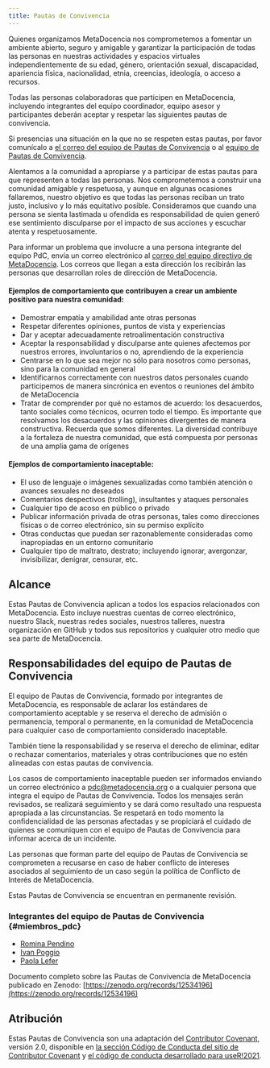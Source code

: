 ```yaml
---
title: Pautas de Convivencia
---
```


Quienes organizamos MetaDocencia nos comprometemos a fomentar un ambiente abierto, seguro y amigable y garantizar la participación de todas las personas en nuestras actividades y espacios virtuales independientemente de su edad, género, orientación sexual, discapacidad, apariencia física, nacionalidad, etnia, creencias, ideología, o acceso a recursos.

Todas las personas colaboradoras que participen en MetaDocencia, incluyendo integrantes del equipo coordinador, equipo asesor y participantes deberán aceptar y respetar las siguientes pautas de convivencia.

Si presencias una situación en la que no se respeten estas pautas, por favor comunícalo a [el correo del equipo de Pautas de Convivencia](mailto:pdc@metadocencia.org) o al [equipo de Pautas de Convivencia](#miembros_pdc).

Alentamos a la comunidad a apropiarse y a participar de estas pautas para que representen a todas las personas. Nos comprometemos a construir una comunidad  amigable y respetuosa, y aunque en algunas ocasiones fallaremos, nuestro objetivo es que todas las personas reciban un trato justo, inclusivo y lo más equitativo posible. Consideramos que cuando una persona se sienta lastimada u ofendida es responsabilidad de quien generó ese sentimiento disculparse por el impacto de sus acciones y escuchar atenta y respetuosamente.

Para informar un problema que involucre a una persona integrante del equipo PdC, envía un correo electrónico al [correo del equipo directivo de MetaDocencia](mailto:direccion@metadocencia.org). Los correos que llegan a esta dirección los recibirán las personas que desarrollan roles de dirección de MetaDocencia. 

#### Ejemplos de comportamiento que contribuyen a crear un ambiente positivo para nuestra comunidad:

* Demostrar empatía y amabilidad ante otras personas
* Respetar diferentes opiniones, puntos de vista y experiencias
* Dar y aceptar adecuadamente retroalimentación constructiva
* Aceptar la responsabilidad y disculparse ante quienes afectemos por nuestros errores, involuntarios o no, aprendiendo de la experiencia
* Centrarse en lo que sea mejor no sólo para nosotros como personas, sino para la comunidad en general
* Identificarnos correctamente con nuestros datos personales cuando participemos de manera sincrónica en eventos o reuniones del ámbito de MetaDocencia
* Tratar de comprender por qué no estamos de acuerdo: los desacuerdos, tanto sociales como técnicos, ocurren todo el tiempo. Es importante que resolvamos los
 desacuerdos y las opiniones divergentes de manera constructiva. Recuerda que somos diferentes. La diversidad contribuye a la fortaleza de nuestra comunidad, que está compuesta por personas de una amplia gama de orígenes

#### Ejemplos de comportamiento inaceptable:

* El uso de lenguaje o imágenes sexualizadas como también atención o avances sexuales no deseados
* Comentarios despectivos (trolling), insultantes y ataques personales
* Cualquier tipo de acoso en público o privado
* Publicar información privada de otras personas, tales como direcciones físicas o de correo electrónico, sin su permiso explícito
* Otras conductas que puedan ser razonablemente consideradas como inapropiadas en un entorno comunitario
* Cualquier tipo de maltrato, destrato; incluyendo ignorar, avergonzar, invisibilizar, denigrar, censurar, etc.
  
## Alcance

Estas Pautas de Convivencia aplican a todos los espacios relacionados con MetaDocencia. Esto incluye nuestras cuentas de correo electrónico, nuestro Slack, nuestras redes sociales, nuestros talleres, nuestra organización en GitHub y todos sus repositorios y cualquier otro medio que sea parte de MetaDocencia.

## Responsabilidades del equipo de Pautas de Convivencia

El equipo de Pautas de Convivencia, formado por integrantes de MetaDocencia, es responsable de aclarar los estándares de comportamiento aceptable y se reserva el derecho de admisión o permanencia, temporal o permanente, en la comunidad de MetaDocencia para cualquier caso de comportamiento considerado inaceptable. 

También tiene la responsabilidad y se reserva el derecho de eliminar, editar o rechazar comentarios, materiales y otras contribuciones que no estén alineadas con estas pautas de convivencia. 

Los casos de comportamiento inaceptable pueden ser informados enviando un correo electrónico a [pdc@metadocencia.org](mailto:pdc@metadocencia.org) o a cualquier persona que integra el equipo de Pautas de Convivencia. Todos los mensajes serán revisados, se realizará seguimiento y se dará como resultado una respuesta apropiada a las circunstancias. Se respetará en todo momento la confidencialidad de las personas afectadas y se propiciará el cuidado de quienes se comuniquen con el equipo de Pautas de Convivencia para informar acerca de un incidente. 

Las personas que forman parte del equipo de Pautas de Convivencia se comprometen a recusarse en caso de haber conflicto de intereses asociados al seguimiento de un caso según la política de Conflicto de Interés de MetaDocencia.

Estas Pautas de Convivencia se encuentran en permanente revisión.

### Integrantes del equipo de Pautas de Convivencia {#miembros_pdc}

* [Romina Pendino](https://www.metadocencia.org/authors/rominapedino/)
* [Ivan Poggio](https://www.metadocencia.org/authors/ivan/)
* [Paola Lefer](https://www.metadocencia.org/authors/plefer/)

Documento completo sobre las Pautas de Convivencia de MetaDocencia publicado en Zenodo: [https://zenodo.org/records/12534196](https://zenodo.org/records/12534196)

## Atribución

Estas Pautas de Convivencia son una adaptación del [Contributor Covenant](https://www.contributor-covenant.org), versión 2.0,
disponible en [la sección Código de Conducta del sitio de Contributor Covenant]( https://www.contributor-covenant.org/es/version/2/0/code_of_conduct.html) y [el código de conducta desarrollado para useR!2021](https://user2021.r-project.org/participation/coc/).
